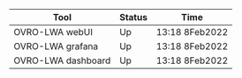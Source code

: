 Tool | Status | Time
---  | ---    | ---
OVRO-LWA webUI | Up | 13:18 8Feb2022
OVRO-LWA grafana | Up | 13:18 8Feb2022
OVRO-LWA dashboard | Up | 13:18 8Feb2022
